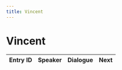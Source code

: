```yaml
---
title: Vincent
---
```


# Vincent


| Entry ID | Speaker | Dialogue | Next |
| :------- | :------ | :------- | :------------ |

